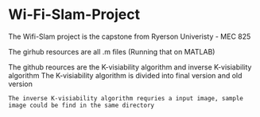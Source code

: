 # Wi-Fi-Slam-Project

The Wifi-Slam project is the capstone from Ryerson Univeristy - MEC 825

The girhub resources are all .m files (Running that on MATLAB)

The github reources are the K-visiability algorithm and inverse K-visiability algorithm
    The K-visiability algorithm is divided into final version and old version
    
    The inverse K-visiability algorithm requries a input image, sample image could be find in the same directory
